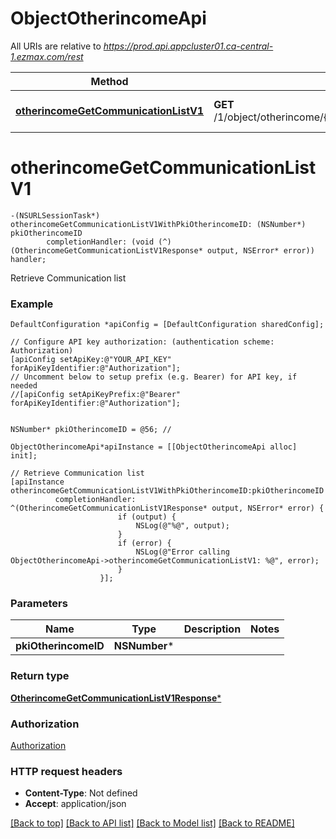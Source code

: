 # ObjectOtherincomeApi

All URIs are relative to *https://prod.api.appcluster01.ca-central-1.ezmax.com/rest*

Method | HTTP request | Description
------------- | ------------- | -------------
[**otherincomeGetCommunicationListV1**](ObjectOtherincomeApi.md#otherincomegetcommunicationlistv1) | **GET** /1/object/otherincome/{pkiOtherincomeID}/getCommunicationList | Retrieve Communication list


# **otherincomeGetCommunicationListV1**
```objc
-(NSURLSessionTask*) otherincomeGetCommunicationListV1WithPkiOtherincomeID: (NSNumber*) pkiOtherincomeID
        completionHandler: (void (^)(OtherincomeGetCommunicationListV1Response* output, NSError* error)) handler;
```

Retrieve Communication list



### Example
```objc
DefaultConfiguration *apiConfig = [DefaultConfiguration sharedConfig];

// Configure API key authorization: (authentication scheme: Authorization)
[apiConfig setApiKey:@"YOUR_API_KEY" forApiKeyIdentifier:@"Authorization"];
// Uncomment below to setup prefix (e.g. Bearer) for API key, if needed
//[apiConfig setApiKeyPrefix:@"Bearer" forApiKeyIdentifier:@"Authorization"];


NSNumber* pkiOtherincomeID = @56; // 

ObjectOtherincomeApi*apiInstance = [[ObjectOtherincomeApi alloc] init];

// Retrieve Communication list
[apiInstance otherincomeGetCommunicationListV1WithPkiOtherincomeID:pkiOtherincomeID
          completionHandler: ^(OtherincomeGetCommunicationListV1Response* output, NSError* error) {
                        if (output) {
                            NSLog(@"%@", output);
                        }
                        if (error) {
                            NSLog(@"Error calling ObjectOtherincomeApi->otherincomeGetCommunicationListV1: %@", error);
                        }
                    }];
```

### Parameters

Name | Type | Description  | Notes
------------- | ------------- | ------------- | -------------
 **pkiOtherincomeID** | **NSNumber***|  | 

### Return type

[**OtherincomeGetCommunicationListV1Response***](OtherincomeGetCommunicationListV1Response.md)

### Authorization

[Authorization](../README.md#Authorization)

### HTTP request headers

 - **Content-Type**: Not defined
 - **Accept**: application/json

[[Back to top]](#) [[Back to API list]](../README.md#documentation-for-api-endpoints) [[Back to Model list]](../README.md#documentation-for-models) [[Back to README]](../README.md)

